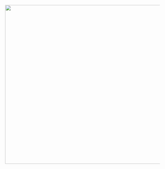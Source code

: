 <p align="center"> <img width="516" src="https://i.pinimg.com/474x/07/b4/6a/07b46a6db294087607b6ce8befe88ec2.jpg"> </p>
